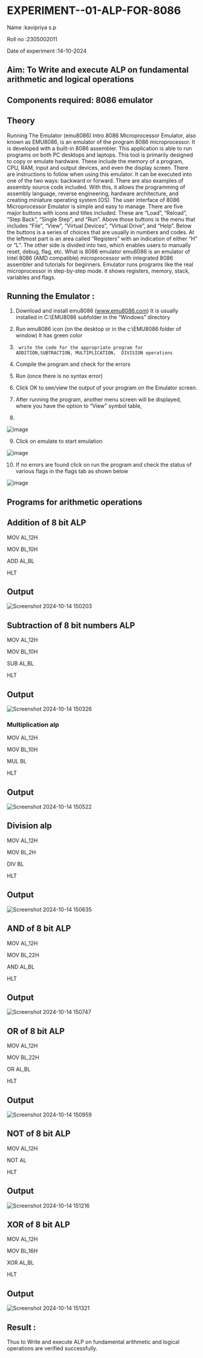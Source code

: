 # EXPERIMENT--01-ALP-FOR-8086
Name :kavipriya s.p

Roll no :2305002011

Date of experiment :14-10-2024





## Aim: To Write and execute ALP on fundamental arithmetic and logical operations
## Components required: 8086  emulator 
## Theory 
Running The Emulator (emu8086) Intro 8086 Microprocessor Emulator, also known as EMU8086, is an emulator of the program 8086 microprocessor. It is developed with a built-in 8086 assembler. This application is able to run programs on both PC desktops and laptops. This tool is primarily designed to copy or emulate hardware. These include the memory of a program, CPU, RAM, input and output devices, and even the display screen. There are instructions to follow when using this emulator. It can be executed into one of the two ways: backward or forward. There are also examples of assembly source code included. With this, it allows the programming of assembly language, reverse engineering, hardware architecture, and creating miniature operating system (OS). The user interface of 8086 Microprocessor Emulator is simple and easy to manage. There are five major buttons with icons and titles included. These are “Load”, “Reload”, “Step Back”, “Single Step”, and “Run”. Above those buttons is the menu that includes “File”, “View”, “Virtual Devices”, “Virtual Drive”, and “Help”. Below the buttons is a series of choices that are usually in numbers and codes. At the leftmost part is an area called “Registers” with an indication of either “H” or “L”. The other side is divided into two, which enables users to manually reset, debug, flag, etc. What is 8086 emulator emu8086 is an emulator of Intel 8086 (AMD compatible) microprocessor with integrated 8086 assembler and tutorials for beginners. Emulator runs programs like the real microprocessor in step-by-step mode. it shows registers, memory, stack, variables and flags.


 ## Running the Emulator :
1.	Download and install emu8086 (www.emu8086.com) It is usually installed in C:\EMU8086 subfolder in the “Windows” directory
2.	  Run  emu8086 icon (on the desktop or in the c:\EMU8086 folder of window) It has green color 
 
 
3.		write the code for the appropriate program for ADDITION,SUBTRACTION, MULTIPLICATION,  DIVISION operations 

4.	 Compile the program and check for the errors 
5.	Run (once there is no syntax error) 

6.	Click OK to see/view the output of your program on the Emulator screen. 


7.	After running the program, another menu screen will be displayed, where you have the option to “View” symbol table,
8.	 


![image](https://user-images.githubusercontent.com/36288975/189273263-d65baae9-4b8f-4723-afb3-c0ffa4052b04.png)











9.	Click on emulate to start emulation 








![image](https://user-images.githubusercontent.com/36288975/189273273-9bb36ec1-e2e8-4892-8d35-37707332bfdc.png)








10.	If no errors are found click on run the program and check the status of various flags in the flags tab as shown below 






![image](https://user-images.githubusercontent.com/36288975/189273277-113a2a33-4a40-4ff8-95a5-ecd3a1f504fe.png)








## Programs for arithmetic  operations

## Addition  of 8 bit ALP 
MOV AL,12H

MOV BL,10H

ADD AL,BL

HLT
## Output  
 ![Screenshot 2024-10-14 150203](https://github.com/user-attachments/assets/0ff4d0d6-face-4a24-a375-880d54fdcdf7)

## Subtraction   of 8 bit numbers  ALP 
MOV AL,12H

MOV BL,10H

SUB AL,BL

HLT
## Output 
![Screenshot 2024-10-14 150326](https://github.com/user-attachments/assets/5c0cc33c-051f-4f94-985e-622109830e6a)

### Multiplication alp
MOV AL,12H

MOV BL,10H

MUL BL

HLT
 ## Output  
![Screenshot 2024-10-14 150522](https://github.com/user-attachments/assets/cea04017-1d40-4046-b33f-50d65a98c1c9)
## Division alp 
MOV AL,12H

MOV BL,2H

DIV BL

HLT
## Output  
![Screenshot 2024-10-14 150635](https://github.com/user-attachments/assets/4c97e575-f6c4-4640-9943-d63fd54389ad)
## AND of 8 bit ALP
MOV AL,12H

MOV BL,22H

AND AL,BL

HLT

## Output 
![Screenshot 2024-10-14 150747](https://github.com/user-attachments/assets/553450be-6f9e-412a-82f8-4d8d279e1b58)
## OR of 8 bit ALP
MOV AL,12H

MOV BL,22H

OR AL,BL

HLT
## Output
![Screenshot 2024-10-14 150959](https://github.com/user-attachments/assets/518701b6-645c-4815-a5e0-2af1423b6030)
## NOT of 8 bit ALP
MOV AL,12H

NOT AL

HLT
## Output
![Screenshot 2024-10-14 151216](https://github.com/user-attachments/assets/68115d36-89f3-4bc1-824f-6798bda8845f)
## XOR of 8 bit ALP
MOV AL,12H

MOV BL,16H

XOR AL,BL

HLT
## Output
![Screenshot 2024-10-14 151321](https://github.com/user-attachments/assets/f0faf040-c1b7-43ef-9b11-dae475b3ad13)

## Result :
 Thus to Write and execute ALP on fundamental arithmetic and logical operations are verified
successfully.









